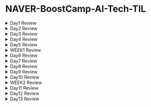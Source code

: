 # NAVER-BoostCamp-AI-Tech-TIL

<details>

<summary>Day1 Review</summary>


<span style="font-size:150%">**완료한 사항**</span>  


    🙂Github에 NAVER-BOOSTCAMP-AI-TECH 관련 TIL DAY 1 업로드  

    🙂python 기초 문법 30% 학습  

    🙂(피어세션) 데이터 전처리 100문제 중 chapter1 완료  

        
#      
  
  
<span style="font-size:150%">**완료하지 못한 사항**</span>  

    🙃python 기초 문법 끝내기    

#  

<span style="font-size:150%">**새롭게 알게된 내용**</span>  

**1.**
기존에 할당된 변수 a에 대해서 아래와 같은 작업을 실행하는 경우
```python
a = [1,2,3]
b = a
```
b와 a는 같은 주소값을 가리키게 되어 a의 값을 수정 시 b의 값도 변하는 효과가 있다.


따라서 b에 단순히 a의 값을 copy 하고 싶으면
```python
b = a[:]
```
위에 해당하는 작업을 수행해야 한다.

***

**2.**
2차원 배열에서는 

     b=a[:]
와 같은 작업이 불가능하다.


따라서 
   
    import copy
        
내부의 deepcopy라는 함수를 이용하여 

    b = copy.deepcopy(a)

와 같은 작업을 수행해야 한다.
***    

#  

<span style="font-size:150%">**내일 목표**</span>  

    💪Numpy학습 진행  


#  

<span style="font-size:150%">🚩**DAY 1 소감**</span>

- 피어세션에서 팀원들과 같이 데이터 전처리 공부를 하기로 결정했다! 공부하기 좋은 내용을 팀원 한 분이 제시해주셔서 도움이 많이 될 것 같다.
- python 이나 컴퓨터의 기초가 되는 내용들을 학습했는데, 잘 안 다고 생각한 내용들이 생각보다 모르는 부분이 많아서 더욱 꼼꼼하게 공부해야겠다는 생각이 들었다. 
</details>

<details>

<summary>Day2 Review</summary>


<span style="font-size:150%">**완료한 사항**</span>  


    🙂python module & project와 관련된 내용까지 학습 완료  

        
#      
  
  
<span style="font-size:150%">**완료하지 못한 사항**</span>  


    🙃데이터 전처리 chapter 2


#  

<span style="font-size:150%">**새롭게 알게된 내용**</span>  

## 1. 모듈과 패키지를 만들었을 때 내부 함수가 잘 구현되었는지 확인하기
함수 패키지를 example.py 파일로 작성한 뒤 해당 파일에
```python
if __name__ == '__main__':
    print(...result...)
    print(...result...)
    print(...result...)
```
과 같이 작성하게 된다면, 파이썬 파일을 아래와 같이 터미널에서 실행했을 때

```python
import example
```
>> 아무것도 출력되지 않음

아무것도 출력되지 않는다.

하지만, 아래와 같이
```python
def d1():
    ...

def d2():
    ...
...
#if __name__ == '__main__':
print(...result...)
print(...result...)
print(...result...)
```
코드를 작성하고 
```python
import example
```
example.py를 import 하게 된다면
>> ...result...  
>> ...result...  
>> ...result...

와 같이 실행된다.

**만약 if __ name __ == '__ main __': 내부에 출력 예시값을 확인하고 싶다면, 터미널에서 아래와 같이 입력하시라**
```python
python example.py
```
>> ...result...  
>> ...result...  
>> ...result...

다음과 같이 if __ name __ == '__ main __': 안의 예시 코드들이 실행된다.

## 2. Call by object reference
파이썬의 함수에 인자를 넘길 때 ***객체의 주소***가 함수로 전달되는 방식으로 실행된다.

### (1) 객체의 주소가 함수로 전달되지 않는 경우 
```python
def swap(a,b):
    tmp = a
    a = b
    b = a
```
라는 함수를 아래와 같이 실행하게 된다면
```python
arr = [1,2,3,4,5]
swap(arr[0],arr[1])
print(arr)
```
>>[1 ,2 ,3 ,4 ,5]  

와 같이 출력됨을 알 수 있다.

### (2) 객체의 주소가 함수로 전달되는 경우
#### (2) - 1
```python
def swap_offset(location_1,location_2):
    tmp = arr[location_1]
    arr[location_2] = arr[location_1]
    arr[location_1] = tmp
```
라는 함수를 아래와 같이 실행하게 된다면
```python
arr = [1,2,3,4,5]
swap_offset(0,1)
print(arr)
```
>> [2 ,1 ,3 ,4 ,5]  

와 같이 arr의 주소값이 함수에 전달되어 arr의 값이 변화됨을 알 수 있다.

#### (2) - 2
```python
def swap_standard(list_name,location_1,location_2):
    tmp = list_name[location_1]
    list_name[location_2] = list_name[location_1]
    list_name[location_1] = tmp
```
라는 함수를 아래와 같이 실행하게 된다면
```python
arr = [1,2,3,4,5]
swap_standard(arr,0,1)
print(arr)
```
>> [2 ,1 ,3 ,4 ,5]

와 같이 arr의 주소값이 함수에 전달되어 arr의 값이 변화됨을 알 수 있다.

<U> 따라서 코드를 작성할 때 
1. 함수 내부에서는 외부와 같은 객체명을 사용해서는 안되며
2. 함수에 객체를 전달 받았을 때는 함수에서 해당 객체를 복사하여 사용한다.
</U>

&nbsp;

## 3. function type hint
아래와 같이 함수를 정의할 때
```python
def example(num1:str, num2:int) -> str:
    """_summary_

    Args:
        num1 (str): _description_
        num2 (int): _description_

    Returns:
        str: _description_
    """    
    ...

```
와 같이 def 함수명(파라미터 : 자료형) -> return type(return 값이 없을 때는 None으로 입력)의 형태로 함수에 입력하는 파라미터를 미리 지정해주는 것을 ***function type hint*** 라고 한다.

function type hint의 장점은  
1. 사용자에게 함수의 인터페이스를 명확히 알려줄 수 있다.  
2. 함수를 문서화 할 때 파라미터에 대한 정보를 명확히 알 수 있다.
3. 시스템의 안정성을 확보할 수 있다.
***

<span style="font-size:150%">**내일 목표**</span>  

    💪오늘 완료하지 못한 학습 정리  


#  

<span style="font-size:150%">🚩**DAY 2 소감**</span>

- 코어타임 내에 학습리뷰도 완료할 수 있도록 노력하자
- 피어세션 때 내가 겪은 에러에 대해서도 공유할 수 있도록 내용에 대해서 정리하자


</details>

<details>

<summary>Day3 Review</summary>
<span style="font-size:150%">**완료한 사항**</span>  


    🙂pythonic_code 학습 내용정리 완료

    🙂Matrix와 관련된 내용까지 학습 완료   

        
#      
  
  
<span style="font-size:150%">**완료하지 못한 사항**</span>  

    🙃python_datastructure ~ matrix까지 학습정리
    

#  


<span style="font-size:150%">**자세히 짚고 넘어갈 학습 내용**</span> 
# split & join

## split
### 개요
- string type의 데이터에 대해 특정값을 기준으로 구분지어 리스트에 저장할 때 사용
### 구현  
- <code class="language-plaintext highlighter-rouge">.split()</code>을 이용
- **unpacking도 가능** 
### 예시
```python
#공백 기준으로 나누기
ex_1 = "a b c d e f g h"
ex_1.split()  #['a','b','c','d','e','f','g','h']

#"k"를 기준으로 나누기
ex_2 = "akbkckdkekfkgkh"
ex_2.split('k')  #['a','b','c,'d','e','f','g','h']

#unpacking
ex_3 = "i like an apple"
a,b,c,d = ex_3.split() # a = 'i', b = 'like', c = 'an', d = 'apple' 
```

## join
### 개요  
- string type으로 구성된 리스트를 특정값을 중간에 합하여 하나의 문자열로 재구성 할 때 사용
### 구현 
-  <code class="language-plaintext highlighter-rouge">'특정값'.split(리스트명)</code>을 이용
### 예시
```python
# 단순 연결
ex_1 = ['i', 'like', 'an', 'apple']
result = ''.join(ex_1) #result = ilikeanapple

# k를 리스트 요소 사이에 추가하여 연결
ex_1 = ['i', 'like', 'an', 'apple']
result = 'k'.join(ex_1) #result = iklikekankapple

# 공백으로 연결
ex_1 = ['i', 'like', 'an', 'apple']
result = ' '.join(ex_1) #result = i like an apple
```
# list handling
### 개요  
- 리스트에 대한 다양한 handling 기법들을 다룬다.
- 세상에는 다양한 사람들이 작성한 코드가 존재하기에, 다양한 사용법에 대해 알 필요가 있다. 
### 예시
```python
# 1-1. for문 1개
# 어떤 교수님이 모기업 재직 중 해당 코드 작성법을 몰라 상사에게 깨졌다는 이야기가 있다.
a = [i for i in range(10)] # a = [0,1,2,3,4,5,6,7,8,9]


# 1-2. for문 1개 + 조건문
a = [i for i in range(10) if i>5] # a = [6,7,8,9]


# 2-1. for문 2개
a = "dog"
b = "cat"
result = [i+j for i in a for j in b] # ['dc', 'da', 'dt', 'oc', 'oa', 'ot', 'gc', 'ga', 'gt']


# 2-2. for문 2개 + 조건문
a = "dog"
b = "cat"
result = [i+j for i in a for j in b if a!='dog'] # result = [] , a가 'dog'가 아닌 경우에만 실행


# 2-3. 리스트 [] 안에 조건문이 if 면 for문 뒤에 작성해도 되지만, if else 구문으로 구성하려면 {(1)for문 앞에 작성 (2) 리스트에 입력할 변수를 조건문 앞뒤로 입력 }해야하는 것에 주의
a = "dog"
b = "cat"
result = [i+j if a!='dog' else i+j for i in a for j in b] # ['dc', 'da', 'dt', 'oc', 'oa', 'ot', 'gc', 'ga', 'gt']


# 3. 2 dimenstional array일 경우도 가능
a = "dog"
b = "cat"
#j에 대한 for문이 바깥에 존재하므로 바깥 for문으로 이해
# a 변수에 저장된 내용은 0번째 요소만 계속 반영되는 특징
result = [[i+j for i in a]for j in b] #[['dc', 'oc', 'gc'], ['da', 'oa', 'ga'], ['dt', 'ot', 'gt']]
```

# enumerate & zip
## enumerate
### 개요  
- 리스트 요소에 대해 차례대로 인덱스를 부여해주는 함수
- 문자열도 <code class="language-plaintext highlighter-rouge">.split()</code>을 이용하여 리스트로 변형해서 사용할 수 있다.
### 구현  
- <code class="language-plaintext highlighter-rouge">enumerate(리스트명)</code>
### 예시
```python
# 리스트일 경우
ex = ['a','b','c','d']
for i,j in enumerate(ex):
    print(i,j) # 0 'a';1 'b';3 'c';4 'd'

# 문자열일 경우
ex = "a b c d"
ex_dic = {i:j for i,j in enumerate(ex.split())} # {0: 'a', 1: 'b', 2: 'c', 3: 'd'}
```

## zip
### 개요  
- 리스트나 튜플 같은 시퀀스 데이터의 같은 오프셋에 있는 데이터를 함께 추출
### 구현  
- <code class="language-plaintext highlighter-rouge">zip(list1 , list2, ...)</code>
### 예시
```python
#ex1
a = ['d','o','g']
b = ['c','a','t']

for i in zip(a,b):
    print(i) # ('d', 'c');('o', 'a');('g', 't'), 튜플 형태로 묶어서 i에 저장

#ex2
a = ['d','o','g']
b = ['c','a','t']
result = [i+j for i,j in zip(a,b)] #['dc', 'oa', 'gt']
```


# lambda & map
## lambda
### 개요  
- 간단한 수식을 함수로 나타낼 용도로 사용
### 구현  
 - <code class="language-plaintext highlighter-rouge">lambda 입력인자1,입력인자2, ... : 계산식</code>

### 예시
```python
#ex1
function = lambda a,b : a*b
print(function(3,4)) #12

#ex2
print((lambda a,b : a*b)(3,4)) #12
```
## map
### 개요  
- 다중의 시퀀스 데이터에 대해 함수를 일괄적으로 적용할 수 있다
### 구현  
 - <code class="language-plaintext highlighter-rouge">map(함수명,시퀀스 데이터1, 시퀀스 데이터2, ...)</code>

### 예시
```python
function = lambda a : a**2
print(list(map(function,[1,2,3,4]))) #[1, 4, 9, 16]
```
# iterator & generator
## iterator
### 개요  
- 시퀀스 데이터에서 자료를 순서대로 탐색할 때 쓰인다.
### 예시
```python
#1. 일반적으로 사용되는 경우
ex = ['cat','dog','pig']
for animal in ex:
    print(animal) # 'cat';'dog';'pig'

#2. 1번에서 구동될 때 파이썬 내부
#iter()함수를 이용하여 iterator를 할당하고 포인터처럼 next()함수를 이용하여 다음 요소의 주소값으로 iterator 이동
ex = ['cat','dog','pig']
iter_obj = iter(ex)
print(next(iter_obj))
print(next(iter_obj))
print(next(iter_obj))
```

## generator
### 개요  
- 메모리에 효율적인 코딩을 할 수 있다.
- 따라서 대용량 데이터 처리에 많이 쓰인다.
- 파일 데이터를 처리할 때도 많이 쓰인다.
### 예시
```python
from sys import getsizeof
#iterator
ex_iter = [i for i in range(1000)]
#generator
ex_gener = (i for i in range(1000))
ex_gener = list(ex_gener)

print(getsizeof(ex_iter)) #9016
print(getsizeof(ex_gener)) #8536
# generator가 iterator에 비해 메모리 할당량이 적다.
```

# asterisk
### 개요  
- 함수 파라미터의 개수가 정해지지 않았을 경우 사용
- asterisk는 *을 의미(사전적 의미로 정말 별표를 의미한다.)
- 곱셈이나 제곱, 가변인자에 사용한다.
- **현재 다룰 내용은 가변인자의 경우이다**

### 예시
```python
# 가변인자
def ex(*arg):
    return sum(arg)
print(ex(1,2,3,4,5)) #15
print(ex(1,2,3,4,5,6,7,8,9,10)) #55

# 키워드 가변인자
# 정해지지 않은 개수의 키워드 인자를 받을 수 있다. 
def ex(**arg):
    return arg
print(ex(a = 1,b =2, c =3)) #{'a': 1, 'b': 2, 'c': 3}
```


### unpacking container
- tuple이나 dictionary 앞에 asterisk를 붙여서 함수로 넘겨주게 되면 unpacking이 일어난다.
```python
# 가변인자
lst = ([1,2],[3,4],[5])
print(*lst) # [1,2] [3,4] [5]

# 키워드 가변인자
# 주의사항 : dic의 키 값과 함수의 파라미터 변수명이 같아야 적용되는 것 같다.
def ex(a,b,c):
    print(a,b,c)
dic = {'a': 1, 'b': 2, 'c': 3}
ex(dic) # 1 2 3

```
#
<span style="font-size:150%">**내일 목표**</span>  

    💪오늘 완료하지 못한 학습 정리  

    💪과제와 퀴즈 완료하기

#  

<span style="font-size:150%">🚩**DAY 3 소감**</span>

- 피어세션에서 다양한 사람들을 만나볼 수 있어서 재미있는 시간이었다.
- 다른 분들에 비해 진도가 느린 것 같아 빠름과 꼼꼼함이 공존할 수 있는 학습 방법을 찾아야 할 것 같다.

</details>


<details>

<summary>Day4 Review</summary>

<span style="font-size:150%">**완료한 사항**</span>  


    🙂베이즈 통계학까지 학습 완료  

        
#      
  
  
<span style="font-size:150%">**완료하지 못한 사항**</span>  

    🙃AI Math 관련 수강한 강의 퀴즈 & 과제



#  
<span style="font-size:150%">**자세히 짚고 넘어갈 학습 내용**</span>   

### 경사하강법
- 스칼라의 경우 경사하강 학습 종료 조건으로 gradient의 값에 **절댓값**을 취해준 후 비교한다.  
<U>하지만 벡터일 경우 **norm**을 취해준 후 비교한다</U>

- 위의 이유는 절댓값의 개념에 대해 생각해보면 이해가 가능한데, 절댓값은 스칼라 값의 원점으로부터의 거리 , norm1은 벡터에 대한 원점으로부터의 거리이기 때문에 스칼라와 벡터간의 gradient의 종료조건에 대한 설정의 차이가 존재한다.

### 확률적 경사하강법
- convex(볼록)한 모형일 때는 GD이용
- Non-convex(볼록하지 않은) 모형일 때는 SGD 이용
- <U>SGD를 이용할 때는 미니배치 사이즈에 대한 고려도 필수적이다.</U>

### softmax vs one-hot
- softmax는 주로 학습에 이용되는 함수  
- one-hot은 주로 추론에 이용되는 함수
    - 주어진 값중에 가장 큰 성분만 찾아서 확인하기 때문에 추론 시 효율성을 높인다.

### 확률론
- 데이터의 원래 분포 D에 대해서 사전에 알 수는 없다.
- 따라서 D가 원래 이산형이었다 하더라도 연속형으로 모델링 할 수 있는 것이다.
- 모델링의 시작은 주어진 데이터를 보고 **추론**하는 것이다.

### 몬테카를로 샘플링
- 주어진 데이터에 대한 기댓값을 알고 있을 때 이산인지 연속인지 모른다? -> 몬테카를로 샘플링 쓰세요~




#
<span style="font-size:150%">**내일 목표**</span>  

    💪오늘 완료하지 못한 학습 정리  

    💪퀴즈 완료하기

#  

<span style="font-size:150%">🚩**DAY 4 소감**</span>

- 피어세션에서 벡터와 GD에 대해 학습한 부분을 공유해주신 캠퍼분이 계신데 상당히 자세히 다뤄주셔서 스스로 학습한 내용이 다시 정리되는 느낌을 받았다. 
- 수식이 전부 이해는 가지 않았지만, 왜 이런 모델을 사용하고 특정 상황에서 어떤 방법론들이 있는지에 대해 학습할 수 있는 시간이었다.



</details>

<details>

<summary>Day5 Review</summary>
<span style="font-size:150%">**완료한 사항**</span>  


    🙂  

        
#      
  
  
<span style="font-size:150%">**완료하지 못한 사항**</span>  

    🙃



#  
<span style="font-size:150%">**자세히 짚고 넘어갈 학습 내용**</span>   




#
<span style="font-size:150%">**주말 목표**</span>  

    💪WEEK1 심화과제 풀어보기 

#  

<span style="font-size:150%">🚩**DAY 5 소감**</span>


</details>

<details>

<summary>WEEK1 Review</summary>


<span style="font-size:150%">**피어세션 정리**</span>    
- 첫 주차였던 만큼 팀원분들에 대해 많이 알진 못했지만, 다들 열정이 가득하신 분들이라 학습에 대한 동기부여를 많이 받을 수 있었다.  
- 학습한 내용을 서로 공유하며 내가 정확하게 짚고 넘어가야 할 부분을 알 수 있었다. 혼자 공부하며 모르는 부분과 새로 알게된 부분을 적극적으로 공유하려고 노력해야겠다는 느낌을 받았다.

<span style="font-size:150%">**학습회고**</span>  
- python 기초부분에서 생각보다 부족한 부분이 많다고 느꼈다. 때문에 이 부분을 자세히 공부한다고 학습 진도가 밀렸던 1주차였는데, 2주차에는 전반적인 내용을 숙지 후 모르는 내용을 심도 있게 공부하는 방향으로 학습 계획을 세우는 것이 필요할 것 같다.
- AI에서 전반적으로 수학적인 개념이 어떻게 쓰이는지 정도만 알고 넘어갔다. 경사하강법과 베이즈 통계학까지는 자세한 수식을 이해완료 했지만, CNN과 RNN은 개인적으로 추가학습이 필요함을 느꼈다.
- LSTM과 GRU에 대한 선행학습으로 CNN과 RNN에 대한 추가학습이 필요할 것 같다.
</details>





<details>

<summary>Day6 Review</summary>

<span style="font-size:150%">**완료한 사항**</span>  


    🙂  chapter 1 수강완료

        
#      
  
  
<span style="font-size:150%">**완료하지 못한 사항**</span>  

    🙃  기본 과제 1
    🙃  자세히 짚고 넘어갈 학습 내용 정리



#  
<span style="font-size:150%">**자세히 짚고 넘어갈 학습 내용**</span>   

### view vs reshape
    view
    - tensor가 메모리에 연속적으로 존재할 때 사용 가능
    - tensor의 메모리가 연속적으로 존재하지 않을 때는 copy하지 않고 실행이 불가능하다.
    - copy하지 않기 때문에 빠르다.

    reshape
    - tensor가 메모리에 연속적으로 존재하지 않아도 사용 가능
    - tensor의 메모리가 연속적으로 존재하지 않을 때는 tensor를 copy하여 차원을 변경하고 메모리에 저장한다.
    - copy할 경우 느리다.


### squeeze
 - 설정값이 없을 때는 차원이 1인 차원을 없앤다.
 - 제거할 차원을 설정해주면 해당차원을 제거한다. 

 ```python
 a = torch.rand(3,1,5)
 a = a.squeeze() # [3,1,5] -> [3,5]

 b = torch.rand(4,5,5,4)
 b = b.squeeze(dim = 2) # [4,5,5,6] -> [4,5,4]
 ```
### unsqueeze
 - squeeze와는 반대의 개녕으로 차원이 1인 차원을 만들어준다.
 - 추가할 차원의 위치를 반드시 설정해주어야 한다.

 ```python
a = torch.rand(3,1,5)
a = a.unsqueeze(dim = 1) # [3,1,5] -> [3,1,1,5]
 ```
### fill_
- 주어진 tensor를 지정한 값으로 채우는 메소드

```python
a = torch.rand(2,3).fill_(3)
a # [[3,3,3],[3,3,3]]
```

### mm vs matmul
    mm
    - 2D 행렬곱셈 연산에서 쓰인다.
    - 벡터연산은 지원하지 않는다.
    - broadcasting을 지원하지 않는다. -> debug 에서 유리함

    matmul
    - mm 보다 포괄적인 형태의 행렬 곱셈 연산에서 쓰인다.
    - broadcasting을 지원한다. -> debug에서 불리함
    
### __get_item__
 - 인스턴스를 리스트나 딕셔너리로 취급이 가능하게 만드는 함수
 - 따라서 for loop이나 in과 같은 연산도 가능하다
 - 해당 파일에서는 parse_config.py파일에 구현되어 있으며, 따라서 config 인스턴스에 딕셔너리와 같이 접근이 가능하다.

#
<span style="font-size:150%">**내일 목표**</span>  

    💪기본과제 1 마무리하기

#  

<span style="font-size:150%">🚩**DAY 6 소감**</span>  
- 과제가 생각보다 오래걸려서 당황스러웠음
- 학습정리를 매일 + 과제는 추가적인 사항으로 다뤄야겠다는 생각
- 생각보다 기초가 많이 부족함을 느꼈다.

</details>


<details>

<summary>Day7 Review</summary>
<span style="font-size:150%">**완료한 사항**</span>  


    🙂  chapter 2까지 완강

        
#      
  
  
<span style="font-size:150%">**완료하지 못한 사항**</span>  

    🙃 Day7 review
    🙃 기본과제1 hook & apply



#  
<span style="font-size:150%">**자세히 짚고 넘어갈 학습 내용**</span>   

### nn.module
 - 딥러닝을 구성하는 Layer의 base class

### nn.parameter
 - nn.module 내에서 attribute가 될때 require_grad = True로 지정
 - nn.parameter의 텐서 내용을 Tensor로 선언해도 값은 같게 나옴
 - Tensor로 선언했을 때와 차이는 module 인스턴스를 호출한뒤 parameters()로 iteration 했을 때 값이 보이지 않는것
 - Tensor로 선언 시 값이 보이지 않는 이유는 AutoGrad의 대상이 아니기 때문

### Backward
- Foward(y_hat)와 실제 값 간의 차이에 대한 미분 수행

#
#
### class Dataset 
 - Dataset은 각 함수에 따라 데이터를 어떻게 가져올 것인가를 지정해주는 class
 - 모든 데이터는 생성 시점에 처리하는 것이 아니라 학습에 필요한 시점에 transform이라는 함수를 통해 처리
 - 최근에는 HuggingFace 등 표준화된 라이브러리 사용


### class DataLoader
 - Data의 Batch를 생성(여러개의 데이터를 한번에 묶어서 전달)
 - GPU에 Feed하기 전 DataLoader를 통해 데이터를 변환하여 전달
 - 파라미터인 collate_fn의 경우 variable length(가변 길이) 데이터의 가변 인자 부분에 대한 padding을 적용하고 싶을 경우 사용된다.



#
<span style="font-size:150%">**내일 목표**</span>  

    💪chapter 3 강의 완료
    💪기본 과제 2 완료

#  

<span style="font-size:150%">🚩**DAY 7 소감**</span>
 - oop에 대한 부분이 확실히 부족한 것 같아서 oop 기초에 대한 부분을 실제 코딩을 통해서 더 탐구해볼 필요가 있어보인다.
 - 기본 과제 1을 진행하며 PyTorch 공식 문서들을 서칭해봤는데 익숙하지 않아서 애를 먹었다. 하지만 문서들을 읽어보면 쉽게 해결되는 문제가 몇 있었는데, 확실히 PyTorch 공식 문서를 잘 읽어보는 습관을 가져야겠다.

</details>

<details>

<summary>Day8 Review</summary>
<span style="font-size:150%">**완료한 사항**</span>  


    🙂 기본 과제 1
    🙂 chapter3 강의 수강 완료 

        
#      
  
  
<span style="font-size:150%">**완료하지 못한 사항**</span>  

    🙃 기본 과제 2



#  
<span style="font-size:150%">**자세히 짚고 넘어갈 학습 내용**</span>   

### Model Saving
#### model.save()으로 model saving이 가능하다.
- 학습 결과를 저장하기 위한 함수이다.
- 2가지 방법으로 저장이 가능하다.
    - 모델의 형태
    - 파라미터
- Early Stopping을 위해 학습 중간 과정의 결과를 저장한다.
- orderded dict 형태로 저장된다.
#### state_dict()
 - 모델 파라미터를 표시해주는 함수
 - 이 함수를 model.state_dict() 형식으로 모델에 적용한 후 torch.save()에 인자로 넣어주게 되면 파라미터 상태를 확인가능하다.
 - 'pt'라는 확장자를 사용하여 파일을 저장한다.

#### load_state_dict()
- 저장된 파라미터를 불러오고 싶을 때 이용하는 함수

### check point     
- 학습의 중간 결과를 저장하여 최선의 결과를 선택
- Early Stopping을 사용할 때 유용함
- epoch, loss, metric을 함께 저장

### pretrained model
- 다른 데이터셋으로 만든 모델을 현재 데이터에 적용
- pretrained model 활용 시 모델의 일부를 frozen 시킴
    - frozen이란, 특정 Layer에 해당하는 기본 파라미터 값들을 유지한 채로 뒷부분만 파라미터를 업데이트 해주는 기법

### Monitoring tools
- WandB(Weight and Bias)
- PyTorch TensorBoard


#
<span style="font-size:150%">**내일 목표**</span>  

    💪 chapter 4 완강하기

#  

<span style="font-size:150%">🚩**DAY 8 소감**</span>
- 강의 내용 정리를 조금 더 세밀하게 해야할 필요성이 있음
- 추후에 해당 부분 다시 강의를 들으며 부족한 부분을 보강할 필요가 있다.
</details>

<details>

<summary>Day9 Review</summary>
<span style="font-size:150%">**완료한 사항**</span>  


    🙂 chapter4 강의 수강 완료 

        
#      
  
  
<span style="font-size:150%">**완료하지 못한 사항**</span>  

    🙃 기본 과제 2
    🙃 Day 8, Day 9 내용정리


#  
<span style="font-size:150%">**자세히 짚고 넘어갈 학습 내용**</span>   

### Model Parallel
- 모델을 병렬처리하여 나누는 것

### Data Parallel
- 데이터를 나눠서 GPU에 할당 후 결과의 평균을 구함
- Minibatch와 유사하며 간단히 얘기하면 minibatch를 한번에 여러 GPU에서 수행한다고 할 수 있다.
    - 문제점
        - 하나의 GPU에 연산이 몰려서 처리되는 경우가 있다.
        - 이러한 현상 때문에 Batch 사이즈가 감소하고 GIL(Grobal Interpreter Lock)의 문제로 이어진다.

### Distributed Data Parallel
- 각 CPU마다 process를 생성 후 개별 GPU에 할당
- CPU를 각 GPU마다 할당해줘서 코디네이트 할 GPU가 필요없어짐 -> GPU 병목현상이 덜 발생

### Hyperparameter Tuning
- grid와 random 방법이 있으며 최근에는 베이지안 기법인 BOHB가 주로 쓰임
- Ray와 같은 ML/DL의 병렬 처리를 위해 개발된 모듈이 있고 멀티노드 멀티프로세싱을 지원한다.


#
<span style="font-size:150%">**내일 목표**</span>  

    💪 Day 8, Day 9 내용정리
#  

<span style="font-size:150%">🚩**DAY 9 소감**</span>
- 손으로 필기해서 다시 옮겨적는 방식 말고 강의를 들으면서 바로 타이핑을 쳐서 기록하자. 시간 단축.

</details>

<details>
<summary>Day10 Review</summary>
<span style="font-size:150%">**완료한 사항**</span>  


    🙂 Day 8, Day 9 내용정리
        
#      
  
  
<span style="font-size:150%">**완료하지 못한 사항**</span>  

    🙃 심화 과제


#  
<span style="font-size:150%">**자세히 짚고 넘어갈 학습 내용**</span>   



#
<span style="font-size:150%">**내일 목표**</span>  

    💪 Week2 내용 보충 및 review
#  

<span style="font-size:150%">🚩**DAY 10 소감**</span>


</details>

<details>

<summary>WEEK2 Review</summary>


<span style="font-size:150%">**피어세션 정리**</span>    
- 과제나 학습 내용에 관련해서 가볍게 이야기하고 정리하는 시간을 주로 가졌던 것 같다. 과제를 해결하기 위해 구글링을 하면서 이게 맞나? 싶은 상황을 팀원들과 공유했는데, 몰랐던 부분이 더욱 명확해진 것도 있었고 나만 모르는 것이 아니라는 자괴감도 덜 들게 되어서 동료들과 얘기하며 내가 가진 불안감들을 해소할 수 있는 시간이었다.
- 지난 주에 계획했던 데이터 전처리 문제 풀기는 제대로 진행되지 않았지만, 정해진 커리큘럼을 잘 해결하도록 팀원들과 학습내용과 과제 진행상황에 대해 가볍게 공유하는 방식으로 운영이 되어도 괜찮겠다는 느낌을 받았다.

<span style="font-size:150%">**학습회고**</span>  
- nn.module을 학습하며 어려움을 겪었는데 내가 생각한 어려움을 겪은 이유는 OOP에 대한 개념이라고 생각한다. 또한 이 부분은 단기간에 받아드리기 어렵다고 개인적으로 생각해서 꾸준히 OOP에 남아 있는 빈칸들을 채워넣어가는 것이 필요하다는 생각이 들었다.
</details>


<details>

<summary>Day11 Review</summary>  
  
<span style="font-size:150%">**완료한 사항**</span>  


    🙂 MLP 내용정리
        
#      
  
  
<span style="font-size:150%">**완료하지 못한 사항**</span>  

    🙃 optimization 내용정리


#  
<span style="font-size:150%">**자세히 짚고 넘어갈 학습 내용**</span>   

[Multi-Layer Perceptron](./DL/Multi_Layer_Perceptron)

###


#
<span style="font-size:150%">**내일 목표**</span>  

    💪 CNN, RNN 정리
    💪 기본과제 1,2,3 완료
#  

<span style="font-size:150%">🚩**DAY 11 소감**</span>


</details>

<details>
<summary>Day12 Review</summary>

<span style="font-size:150%">**완료한 사항**</span>  


    🙂 CNN, RNN 내용 정리
    🙂 과제 4
    🙂 optimization 내용정리
        
#      
  
  
<span style="font-size:150%">**완료하지 못한 사항**</span>  

    🙃 과제 5


#  
<span style="font-size:150%">**자세히 짚고 넘어갈 학습 내용**</span>   


- [CNN](./DL/CNN.md)  
- [RNN](./DL/RNN.md)
- [optimization](./DL/Optimization)

###


#
<span style="font-size:150%">**내일 목표**</span>  

    💪 transformer 내용 정리
#  

<span style="font-size:150%">🚩**DAY 12 소감**</span>


</details>

<details>
<summary>Day13 Review</summary>

<span style="font-size:150%">**완료한 사항**</span>  


    🙂 transformer
    🙂 generative model
    🙂 과제 5
        
#      
  
  
<span style="font-size:150%">**완료하지 못한 사항**</span>  

    🙃 RNN 내용 정리 보강(LSTM, GRU)
    🙃 transformer 내용 정리
    🙃 generative model 내용 정리

#  
<span style="font-size:150%">**자세히 짚고 넘어갈 학습 내용**</span>   




###


#
<span style="font-size:150%">**내일 목표**</span>  

    💪 심화과제 도전
    💪 transformer 내용 정리
    💪 RNN 내용 정리 보강(LSTM, GRU)
    💪 generative model 내용 정리
#  

<span style="font-size:150%">🚩**DAY 12 소감**</span>


</details>